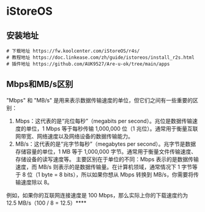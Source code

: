 # iStoreOS

## 安装地址

```shell
# 下载地址 https://fw.koolcenter.com/iStoreOS/r4s/
# 教程地址 https://doc.linkease.com/zh/guide/istoreos/install_r2s.html
# 插件地址 https://github.com/AUK9527/Are-u-ok/tree/main/apps
```

## Mbps和MB/s区别

"Mbps" 和 "MB/s" 是用来表示数据传输速度的单位，但它们之间有一些重要的区别：

1. Mbps：这代表的是“兆位每秒”（megabits per second）。兆位是数据传输速度的单位，1 Mbps 等于每秒传输 1,000,000 位（1 兆位）。通常用于衡量互联网带宽、网络速度以及网络设备的数据传输能力。
2. MB/s：这代表的是“兆字节每秒”（megabytes per second）。兆字节是数据存储容量的单位，1 MB 等于 1,000,000 字节。通常用于衡量文件传输速度、存储设备的读写速度等。
主要区别在于单位的不同：Mbps 表示的是数据传输速度，而 MB/s 则表示的是数据传输量。在计算机领域，通常情况下 1 字节等于 8 位（1 byte = 8 bits），所以如果你想从 Mbps 转换到 MB/s，你需要将传输速度除以 8。

例如，如果你的互联网连接速度是 100 Mbps，那么实际上你的下载速度约为 12.5 MB/s（100 / 8 = 12.5）****
